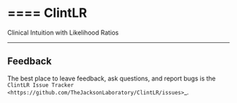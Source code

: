 ====
ClintLR
====

Clinical Intuition with Likelihood Ratios



--------
Feedback
--------

The best place to leave feedback, ask questions, and report bugs is the `ClintLR Issue Tracker <https://github.com/TheJacksonLaboratory/ClintLR/issues>`_.

